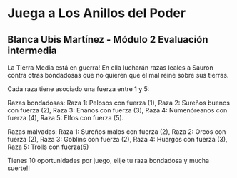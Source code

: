 # Juega a Los Anillos del Poder
## Blanca Ubis Martínez - Módulo 2 Evaluación intermedia

La Tierra Media está en guerra! En ella lucharán razas leales a Sauron contra otras bondadosas que no
quieren que el mal reine sobre sus tierras.

Cada raza tiene asociado una fuerza entre 1 y 5:

Razas bondadosas:
Raza 1: Pelosos con fuerza (1),
Raza 2: Sureños buenos con fuerza (2),
Raza 3: Enanos con fuerza (3),
Raza 4: Númenóreanos con fuerza (4),
Raza 5: Elfos con fuerza (5).

Razas malvadas:
Raza 1: Sureños malos con fuerza (2),
Raza 2: Orcos con fuerza (2),
Raza 3: Goblins con fuerza (2),
Raza 4: Huargos con fuerza (3),
Raza 5: Trolls con fuerza(5)

Tienes 10 oportunidades por juego, elije tu raza bondadosa y mucha suerte!!
